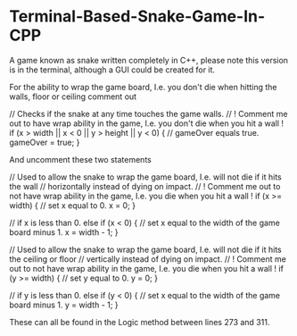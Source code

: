 # Terminal-Based-Snake-Game-In-CPP
A game known as snake written completely in C++, please note this version is in the terminal, although a GUI could be created for it.

For the ability to wrap the game board, I.e. you don't die when hitting the walls, floor or ceiling comment out

// Checks if the snake at any time touches the game walls.
// ! Comment me out to have wrap ability in the game, I.e. you don't die when you hit a wall !
if (x > width || x < 0 || y > height || y < 0)
{
  // gameOver equals true.
  gameOver = true;
}

And uncomment these two statements

// Used to allow the snake to wrap the game board, I.e. will not die if it hits the wall
// horizontally instead of dying on impact.
// ! Comment me out to not have wrap ability in the game, I.e. you die when you hit a wall !
if (x >= width)
{
  // set x equal to 0.
  x = 0;
} 

// if x is less than 0.
else if (x < 0)
{
  // set x equal to the width of the game board minus 1.
  x = width - 1;
}

// Used to allow the snake to wrap the game board, I.e. will not die if it hits the ceiling or floor
// vertically instead of dying on impact.
// ! Comment me out to not have wrap ability in the game, I.e. you die when you hit a wall !
if (y >= width)
{
  // set y equal to 0.
  y = 0;
}

// if y is less than 0.
else if (y < 0)
{
  // set x equal to the width of the game board minus 1.
  y = width - 1;
}

These can all be found in the Logic method between lines 273 and 311.
